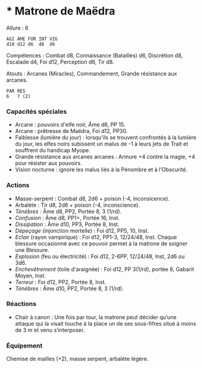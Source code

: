 # * Matrone de Maëdra

Allure : 6

	AGI	ÂME	FOR	INT	VIG
	d10	d12	d6	d8	d6

Compétences : Combat d8, Connaissance (Batailles) d6, Discrétion d8, Escalade d4, Foi d12, Perception d6, Tir d8.

Atouts : Arcanes (Miracles), Commandement, Grande résistance aux arcanes.

	PAR	RES
	6	7 (2)

### Capacités spéciales
- Arcane : pouvoirs d'elfe noir, Âme d6, PP 15.
- Arcane : prêtresse de Maëdra, Foi d12, PP30.
- Faiblesse (lumière du jour) : lorsqu'ils se trouvent confrontés à la lumière du jour, les elfes noirs subissent un malus de -1 à leurs jets de Trait et souffrent du handicap Myope.
- Grande résistance aux arcanes arcanes : Armure +4 contre la magie, +4 pour résister aux pouvoirs.
- Vision nocturne : ignore les malus liés à la Pénombre et à l'Obscurité.

### Actions
- Masse-serpent : Combat d8, 2d6 + poison (-4, inconsicence).
- Arbalète : Tir d8, 2d6 + poison (-4, inconscience).
- _Ténèbres_ : Âme d8, PP2, Portée 8, 3 (1/rd).
- _Confusion_ : Âme d8, PP1+, Portée 16, Inst.
- _Dissipation_ : Âme d10, PP3, Portée 8, Inst.
- _Dépeçage_ (injonction mortelle) : Foi d12, PP5, 10, Inst.
- _Eclair_ (rayon vampirique) : Foi d12, PP1-3, 12/24/48, Inst. Chaque blessure occasionné avec ce pouvoir permet à la matrone de soigner une Blessure.
- _Explosion_ (feu ou électricité) : Foi d12, 2-6PP, 12/24/48, Inst, 2d6 ou 3d6.
- _Enchevêtrement_ (toile d'araignée) : Foi d12, PP 3(1/rd), portée 8, Gabarit Moyen, Inst.
- _Terreur_ : Foi d12, PP2, Portée 8, Inst.
- _Ténèbres_ : Âme d10, PP2, Portée 8, 3 (1/rd).

### Réactions
- Chair à canon : Une fois par tour, la matrone peut décider qu’une attaque qui la visait touche à la place un de ses sous-fifres situé à moins de 3 m et venu s’interposer.

### Équipement
Chemise de mailles (+2), masse serpent, arbalète légère.
